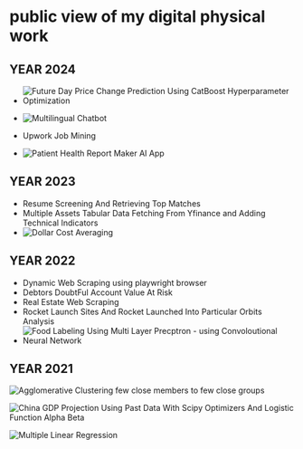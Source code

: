 # public view of my digital physical work


## YEAR 2024

* ![Future Day Price Change Prediction Using CatBoost Hyperparameter Optimization]('https://raw.githubusercontent.com/Aliyansayz/public/refs/heads/main/portfolio/projects_preview/Fx%20Next%20Day%20Price%20Change%20Model.png')

* ![Multilingual Chatbot]('https://raw.githubusercontent.com/Aliyansayz/public/refs/heads/main/portfolio/projects_preview/multilingual%20chatbot%20using%20multilingual%20embedding.png') 

* Upwork Job Mining
* ![Patient Health Report Maker AI App]('https://github.com/Aliyansayz/public/blob/main/portfolio/projects_preview/Patient%20Health%20Report%20App.jpg')



## YEAR 2023

* Resume Screening And Retrieving Top Matches
* Multiple Assets Tabular Data Fetching From Yfinance and Adding Technical Indicators
* ![Dollar Cost Averaging]('https://raw.githubusercontent.com/Aliyansayz/public/refs/heads/main/portfolio/projects_preview/DOLLAR%20COST%20AVERAGING%20ON%20HISTORICAL%20DATA.png')



## YEAR 2022

* Dynamic Web Scraping using playwright browser
* Debtors DoubtFul Account Value At Risk
* Real Estate Web Scraping
* Rocket Launch Sites And Rocket Launched Into Particular Orbits Analysis
* ![Food Labeling Using Multi Layer Precptron - using Convoloutional Neural Network]('https://raw.githubusercontent.com/Aliyansayz/public/refs/heads/main/portfolio/projects_preview/tensorflow%20image%20classification%20model%20on%20food%20images.jpg')



## YEAR 2021

![Agglomerative Clustering few close members to few close groups ]('https://raw.githubusercontent.com/Aliyansayz/public/refs/heads/main/portfolio/projects_preview/Clustering%20Of%20Raw%20Vehicle%20Data%20Into%20Category%20Wise.png')

![China GDP Projection Using Past Data With Scipy Optimizers And Logistic Function Alpha Beta]('https://github.com/Aliyansayz/public/blob/main/portfolio/projects_preview/China%20GDP%20Logistic%20Regression.jpg')

![Multiple Linear Regression]('https://raw.githubusercontent.com/Aliyansayz/public/refs/heads/main/portfolio/projects_preview/Multiple%20Linear%20Regression%20CO2%20Emission%202021.jpg')
